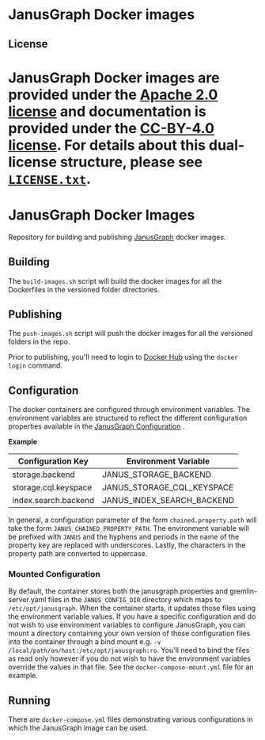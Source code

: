 # JanusGraph Docker images

## License

JanusGraph Docker images are provided under the [Apache 2.0
license](APACHE-2.0.txt) and documentation is provided under the [CC-BY-4.0
license](CC-BY-4.0.txt). For details about this dual-license structure, please
see [`LICENSE.txt`](LICENSE.txt).
=======
# JanusGraph Docker Images #

Repository for building and publishing [JanusGraph][JG] docker images.

## Building ##

The `build-images.sh` script will build the docker images for all the Dockerfiles in the versioned
folder directories.

## Publishing ##

The `push-images.sh` script will push the docker images for all the versioned folders in the repo.

Prior to publishing, you'll need to login to [Docker Hub][DH] using the `docker login` command.

## Configuration ##

The docker containers are configured through environment variables. The environment variables are 
structured to reflect the different configuration properties available in the 
[JanusGraph Configuration][JG_CONFIG] .

**Example**

| Configuration Key       | Environment Variable        |
| ----------------------- | --------------------------- |
| storage.backend         | JANUS_STORAGE_BACKEND       |
| storage.cql.keyspace    | JANUS_STORAGE_CQL_KEYSPACE  |
| index.search.backend    | JANUS_INDEX_SEARCH_BACKEND  |


In general, a configuration parameter of the form `chained.property.path` will take the form
`JANUS_CHAINED_PROPERTY_PATH`. The environment variable will be prefixed with `JANUS` and the 
hyphens and periods in the name of the property key are replaced with underscores. Lastly, the
characters in the property path are converted to uppercase.

### Mounted Configuration ###

By default, the container stores both the janusgraph.properties and gremlin-server.yaml files
in the `JANUS_CONFIG_DIR` directory which maps to `/etc/opt/janusgraph`. When the container
starts, it updates those files using the environment variable values. If you have a specific
configuration and do not wish to use environment variables to configure JanusGraph, you can 
mount a directory containing your own version of those configuration files into the container
through a bind mount e.g. `-v /local/path/on/host:/etc/opt/janusgraph:ro`. You'll need to bind
the files as read only however if you do not wish to have the environment variables override the 
values in that file. See the `docker-compose-mount.yml` file for an example.

## Running ##

There are `docker-compose.yml` files demonstrating various configurations in which the JanusGraph
image can be used. 


[JG]: http://janusgraph.org/
[JG_CONFIG]: https://docs.janusgraph.org/latest/config-ref.html
[DH]: https://hub.docker.com/
